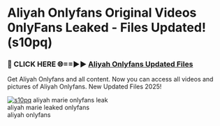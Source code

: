 # Aliyah Onlyfans Original Videos 0nlyFans Leaked - Files Updated! (s10pq)

<h3>🔴 CLICK HERE 🌐==►► <a href="https://tinyurl.com/2wckxsce" rel="nofollow">Aliyah Onlyfans Updated Files</a></h3>

Get Aliyah Onlyfans and all content. Now you can access all videos and pictures of Aliyah Onlyfans. New Updated Files 2025!

[![s10pq](https://i.imgur.com/AFduVYN.gif)](https://tinyurl.com/2wckxsce)
aliyah marie onlyfans leak<br>
aliyah marie leaked onlyfans<br>
aliyah onlyfans